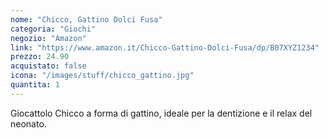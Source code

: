 ```yaml
---
nome: "Chicco, Gattino Dolci Fusa"
categoria: "Giochi"
negozio: "Amazon"
link: "https://www.amazon.it/Chicco-Gattino-Dolci-Fusa/dp/B07XYZ1234"
prezzo: 24.90
acquistato: false
icona: "/images/stuff/chicco_gattino.jpg"
quantita: 1
---
```


Giocattolo Chicco a forma di gattino, ideale per la dentizione e il relax del neonato.
